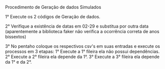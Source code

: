 Procedimento de Geração de dados Simulados

1° Execute os 2 códigos de Geração de dados.

2° Verifique a existência de datas em 02-29 e substitua por outra data 
	(aparentemente a biblioteca faker não verifica a ocorrência correta de anos bissextos)
	
3° No pentaho coloque os respectivos csv's em suas entradas e execute os processos em 3 etapas:
	1° Execute a 1° fileira ela não possui dependências.
	2° Execute a 2° fileira ela depende da 1°.
	3° Execute a 3° fileira ela depende da 1° e da 2°.
